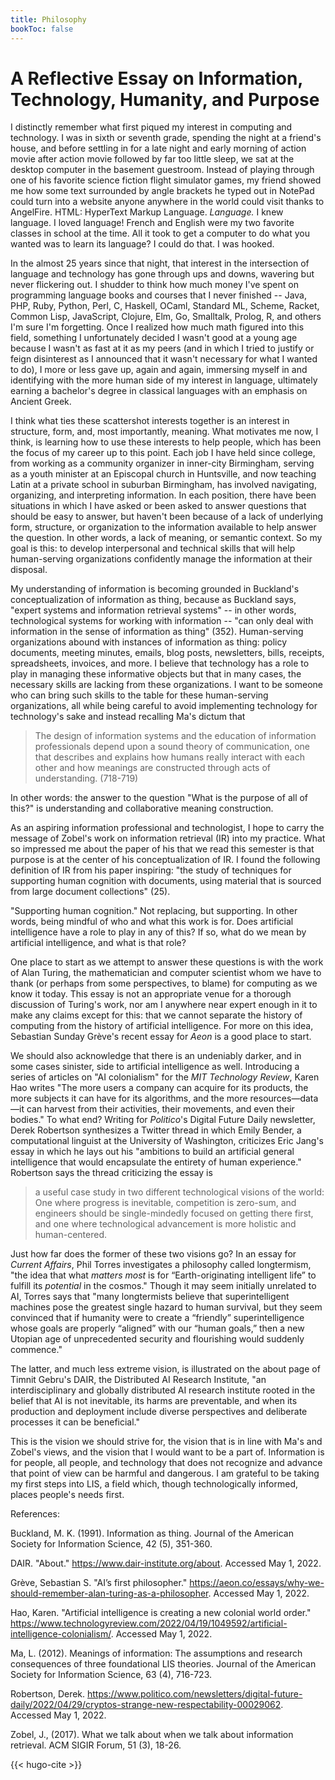 ```yaml
---
title: Philosophy
bookToc: false
---
```


# A Reflective Essay on Information, Technology, Humanity, and Purpose

I distinctly remember what first piqued my interest in computing and technology. I was in sixth or seventh grade, spending the night at a friend's house, and before settling in for a late night and early morning of action movie after action movie followed by far too little sleep, we sat at the desktop computer in the basement guestroom. Instead of playing through one of his favorite science fiction flight simulator games, my friend showed me how some text surrounded by angle brackets he typed out in NotePad could turn into a website anyone anywhere in the world could visit thanks to AngelFire. HTML: HyperText Markup Language. _Language._ I knew language. I loved language! French and English were my two favorite classes in school at the time. All it took to get a computer to do what you wanted was to learn its language? I could do that. I was hooked.

In the almost 25 years since that night, that interest in the intersection of language and technology has gone through ups and downs, wavering but never flickering out. I shudder to think how much money I've spent on programming language books and courses that I never finished -- Java, PHP, Ruby, Python, Perl, C, Haskell, OCaml, Standard ML, Scheme, Racket, Common Lisp, JavaScript, Clojure, Elm, Go, Smalltalk, Prolog, R, and others I'm sure I'm forgetting. Once I realized how much math figured into this field, something I unfortunately decided I wasn't good at a young age because I wasn't as fast at it as my peers (and in which I tried to justify or feign disinterest as I announced that it wasn't necessary for what I wanted to do), I more or less gave up, again and again, immersing myself in and identifying with the more human side of my interest in language, ultimately earning a bachelor's degree in classical languages with an emphasis on Ancient Greek.

I think what ties these scattershot interests together is an interest in structure, form, and, most importantly, meaning. What motivates me now, I think, is learning how to use these interests to help people, which has been the focus of my career up to this point. Each job I have held since college, from working as a community organizer in inner-city Birmingham, serving as a youth minister at an Episcopal church in Huntsville, and now teaching Latin at a private school in suburban Birmingham, has involved navigating, organizing, and interpreting information. In each position, there have been situations in which I have asked or been asked to answer questions that should be easy to answer, but haven't been because of a lack of underlying form, structure, or organization to the information available to help answer the question. In other words, a lack of meaning, or semantic context. So my goal is this: to develop interpersonal and technical skills that will help human-serving organizations confidently manage the information at their disposal.

My understanding of information is becoming grounded in Buckland's conceptualization of information as thing, because as Buckland says, "expert systems and information retrieval systems" -- in other words, technological systems for working with information -- "can only deal with information in the sense of information as thing" (352). Human-serving organizations abound with instances of information as thing: policy documents, meeting minutes, emails, blog posts, newsletters, bills, receipts, spreadsheets, invoices, and more. I believe that technology has a role to play in managing these informative objects but that in many cases, the necessary skills are lacking from these organizations. I want to be someone who can bring such skills to the table for these human-serving organizations, all while being careful to avoid implementing technology for technology's sake and instead recalling Ma's dictum that

> The design of information systems and the education of information professionals depend upon a sound theory of communication, one that describes and explains how humans really interact with each other and how meanings are constructed through acts of understanding. (718-719)

In other words: the answer to the question "What is the purpose of all of this?" is understanding and collaborative meaning construction.

As an aspiring information professional and technologist, I hope to carry the message of Zobel's work on information retrieval (IR) into my practice. What so impressed me about the paper of his that we read this semester is that purpose is at the center of his conceptualization of IR. I found the following definition of IR from his paper inspiring: "the study of techniques for supporting human cognition with documents, using material that is sourced from large document collections" (25).

"Supporting human cognition." Not replacing, but supporting. In other words, being mindful of who and what this work is for. Does artificial intelligence have a role to play in any of this? If so, what do we mean by artificial intelligence, and what is that role?

One place to start as we attempt to answer these questions is with the work of Alan Turing, the mathematician and computer scientist whom we have to thank (or perhaps from some perspectives, to blame) for computing as we know it today. This essay is not an appropriate venue for a thorough discussion of Turing's work, nor am I anywhere near expert enough in it to make any claims except for this: that we cannot separate the history of computing from the history of artificial intelligence. For more on this idea, Sebastian Sunday Grève's recent essay for _Aeon_ is a good place to start.

We should also acknowledge that there is an undeniably darker, and in some cases sinister, side to artificial intelligence as well. Introducing a series of articles on "AI colonialism" for the _MIT Technology Review_, Karen Hao writes "The more users a company can acquire for its products, the more subjects it can have for its algorithms, and the more resources—data—it can harvest from their activities, their movements, and even their bodies." To what end? Writing for _Politico_'s Digital Future Daily newsletter, Derek Robertson synthesizes a Twitter thread in which Emily Bender, a computational linguist at the University of Washington, criticizes Eric Jang's essay in which he lays out his "ambitions to build an artificial general intelligence that would encapsulate the entirety of human experience." Robertson says the thread criticizing the essay is

> a useful case study in two different technological visions of the world: One where progress is inevitable, competition is zero-sum, and engineers should be single-mindedly focused on getting there first, and one where technological advancement is more holistic and human-centered.

Just how far does the former of these two visions go? In an essay for _Current Affairs_, Phil Torres investigates a philosophy called longtermism, "the idea that what *matters most* is for “Earth-originating intelligent life” to fulfill its *potential* in the cosmos." Though it may seem initially unrelated to AI, Torres says that "many longtermists believe that superintelligent machines pose the greatest single hazard to human survival, but they seem convinced that if humanity were to create a “friendly” superintelligence whose goals are properly “aligned” with our “human goals,” then a new Utopian age of unprecedented security and flourishing would suddenly commence."

The latter, and much less extreme vision, is illustrated on the about page of Timnit Gebru's DAIR, the Distributed AI Research Institute, "an interdisciplinary and globally distributed AI research institute rooted in the belief that AI is not inevitable, its harms are preventable, and when its production and deployment include diverse perspectives and deliberate processes it can be beneficial."

This is the vision we should strive for, the vision that is in line with Ma's and Zobel's views, and the vision that I would want to be a part of. Information is for people, all people, and technology that does not recognize and advance that point of view can be harmful and dangerous. I am grateful to be taking my first steps into LIS, a field which, though technologically informed, places people's needs first.

References:

Buckland, M. K. (1991). Information as thing. Journal of the American Society for Information Science, 42 (5), 351-360.

DAIR. "About." https://www.dair-institute.org/about. Accessed May 1, 2022.

Grève, Sebastian S. "AI’s first philosopher." https://aeon.co/essays/why-we-should-remember-alan-turing-as-a-philosopher. Accessed May 1, 2022.

Hao, Karen. "Artificial intelligence is creating a new colonial world order." https://www.technologyreview.com/2022/04/19/1049592/artificial-intelligence-colonialism/. Accessed May 1, 2022.

Ma, L. (2012). Meanings of information: The assumptions and research consequences of three foundational LIS theories. Journal of the
American Society for Information Science, 63 (4), 716-723.

Robertson, Derek. https://www.politico.com/newsletters/digital-future-daily/2022/04/29/cryptos-strange-new-respectability-00029062. Accessed May 1, 2022.

Zobel, J., (2017). What we talk about when we talk about information retrieval. ACM SIGIR Forum, 51 (3), 18-26.

{{< hugo-cite >}}
